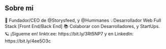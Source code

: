 <h2> Sobre mi </h2>
🙌 Fundador/CEO de @Storysfeed, y @Hummanes 💡Desarrollador Web Full Stack [Front End/Back End] 📚 Colaborar con Desarrolladores, y StartUps. 🪐 ¡Sigueme en! linktr.ee: https://bit.ly/3Rt5NP7 y en Linkedln: https://bit.ly/4ee5O3c
